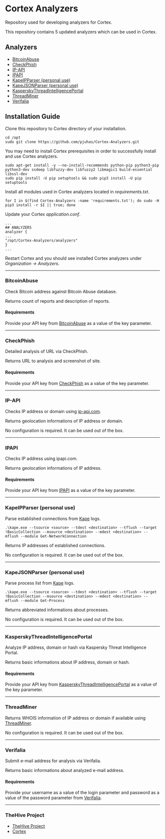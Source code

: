 # Cortex Analyzers
Repository used for developing analyzers for Cortex.

This repository contains 5 updated analyzers which can be used in Cortex. 

## Analyzers

- [BitcoinAbuse](#bitcoinabuse)
- [CheckPhish](#checkphish)
- [IP-API](#ip-api)
- [IPAPI](#ipapi)
- [KapeIPParser (personal use)](#kapeipparser-personal-use)
- [KapeJSONParser (personal use)](#kapejsonparser-personal-use)
- [KasperskyThreadIntelligencePortal](#kasperskythreadintelligenceportal)
- [ThreadMiner](#threadminer)
- [Verifalia](#verifalia)

## Installation Guide
Clone this repository to Cortex directory of your installation.
```
cd /opt
sudo git clone https://github.com/pjuhas/Cortex-Analyzers.git
```
You may need to install Cortex prerequisites in order to successfully install and use Cortex analyzers. 
```
sudo apt-get install -y --no-install-recommends python-pip python3-pip python3-dev ssdeep libfuzzy-dev libfuzzy2 libmagic1 build-essential libssl-dev
sudo pip install -U pip setuptools && sudo pip3 install -U pip setuptools
```

Install all modules used in Cortex analyzers located in *requirements.txt*. 
```
for I in $(find Cortex-Analyzers -name 'requirements.txt'); do sudo -H pip3 install -r $I || true; done
```

Update your Cortex *application.conf*.
```
...
## ANALYZERS
analyzer {
...
"/opt/Cortex-Analyzers/analyzers"
}
...
```
Restart Cortex and you should see installed Cortex analyzers under *Organization &#8594; Analyzers*. 

---

### BitcoinAbuse
Check Bitcoin address against Bitcoin Abuse database. 

Returns count of reports and description of reports.
#### Requirements
Provide your API key from [BitcoinAbuse](https://www.bitcoinabuse.com) as a value of the key parameter.

---

### CheckPhish
Detailed analysis of URL via CheckPhish.

Returns URL to analysis and screenshot of site.

#### Requirements
Provide your API key from [CheckPhish](https://checkphish.ai) as a value of the key parameter.

---

### IP-API
Checks IP address or domain using [ip-api.com](https://ip-api.com). 

Returns geolocation informations of IP address or domain.

No configuration is required. It can be used out of the box.

---

### IPAPI
Checks IP address using ipapi.com.

Returns geolocation informations of IP address.

#### Requirements
Provide your API key from [IPAPI](https://ipapi.com) as a value of the key parameter.

---

### KapeIPParser (personal use)
Parse established connections from [Kape](https://www.kroll.com/en/insights/publications/cyber/kroll-artifact-parser-extractor-kape) logs. 
```
.\kape.exe --tsource <source> --tdest <destination> --tflush --target !BasicCollection --msource <destination> --mdest <destination> --mflush --module Get-NetworkConnection
```
Returns IP addresses of established connections.

No configuration is required. It can be used out of the box.

---

### KapeJSONParser (personal use)
Parse process list from [Kape](https://www.kroll.com/en/insights/publications/cyber/kroll-artifact-parser-extractor-kape) logs.

```
.\kape.exe --tsource <source> --tdest <destination> --tflush --target !BasicCollection --msource <destination> --mdest <destination> --mflush --module Get-Process
```

Returns abbreviated informations about processes.

No configuration is required. It can be used out of the box.

---

### KasperskyThreadIntelligencePortal
Analyze IP address, domain or hash via Kaspersky Threat Intelligence Portal. 

Returns basic informations about IP address, domain or hash.

#### Requirements
Provide your API key from [KasperskyThreadIntelligencePortal](https://opentip.kaspersky.com) as a value of the key parameter.

---
### ThreadMiner
Returns WHOIS information of IP address or domain if available using [ThreadMiner](https://threatminer.org).

No configuration is required. It can be used out of the box.

---

### Verifalia
Submit e-mail address for analysis via Verifalia.

Returns basic informations about analyzed e-mail address.

#### Requirements
Provide your username as a value of the login parameter and password as a value of the password parameter from [Verifalia](https://verifalia.com).


---
### TheHive Project
- [TheHive Project](https://github.com/TheHive-Project/TheHive)
- [Cortex](https://github.com/TheHive-Project/Cortex)

